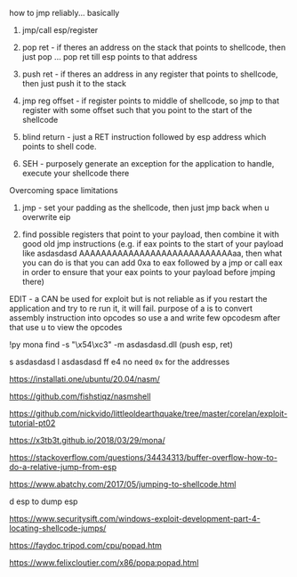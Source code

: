 how to jmp reliably... basically

1. jmp/call esp/register

2. pop ret - if theres an address on the stack that points to shellcode, then just pop ... pop ret till esp points to that address

3. push ret - if theres an address in any register that points to shellcode, then just push it to the stack

4. jmp reg offset - if register points to middle of shellcode, so jmp to that register with some offset such that you point to the start of the shellcode

5. blind return - just a RET instruction followed by esp address which points to shell code.

6. SEH - purposely generate an exception for the application to handle, execute your shellcode there

Overcoming space limitations

1. jmp - set your padding as the shellcode, then just jmp back when u overwrite eip

2. find possible registers that point to your payload, then combine it with good old jmp instructions (e.g. if eax points to the start of your payload like asdasdasd AAAAAAAAAAAAAAAAAAAAAAAAAAAAaa, then what you can do is that you can add 0xa to eax followed by a jmp or call eax in order to ensure that your eax points to your payload before jmping there)



EDIT - a CAN be used for exploit but is not reliable as if you restart the application and try to re run it, it will fail. 
purpose of a is to convert assembly instruction into opcodes
so use a and write few opcodesm after that use u to view the opcodes

!py mona find -s "\x54\xc3" -m asdasdasd.dll (push esp, ret)

s asdasdasd l asdasdasd ff e4 no need `0x` for the addresses



https://installati.one/ubuntu/20.04/nasm/

https://github.com/fishstiqz/nasmshell

https://github.com/nickvido/littleoldearthquake/tree/master/corelan/exploit-tutorial-pt02

https://x3tb3t.github.io/2018/03/29/mona/


https://stackoverflow.com/questions/34434313/buffer-overflow-how-to-do-a-relative-jump-from-esp

https://www.abatchy.com/2017/05/jumping-to-shellcode.html


d esp to dump esp

https://www.securitysift.com/windows-exploit-development-part-4-locating-shellcode-jumps/

https://faydoc.tripod.com/cpu/popad.htm

https://www.felixcloutier.com/x86/popa:popad.html

